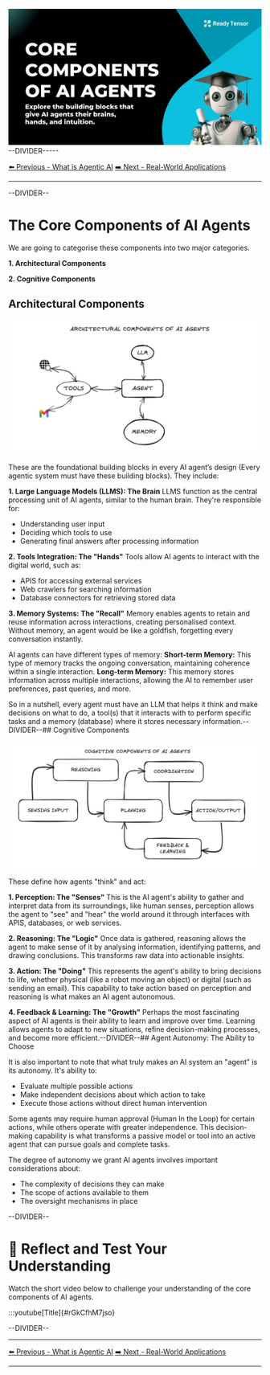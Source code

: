 ![AAIDC- Core Components - hero.webp](AAIDC-%20Core%20Components%20-%20hero.webp)--DIVIDER-----

[⬅️ Previous - What is Agentic AI](https://app.readytensor.ai/publications/g8QivAEShqgw)
[➡️ Next - Real-World Applications](https://app.readytensor.ai/publications/EbfPXrWQMeCh)

---

--DIVIDER--

# The Core Components of AI Agents

We are going to categorise these components into two major categories.

**1. Architectural Components**

**2. Cognitive Components**

## Architectural Components

![architectural-components.jpg](architectural-components.jpg)

These are the foundational building blocks in every AI agent’s design (Every agentic system must have these building blocks). They include:

**1. Large Language Models (LLMS): The Brain**
LLMS function as the central processing unit of AI agents, similar to the human brain. They're responsible for:

- Understanding user input
- Deciding which tools to use
- Generating final answers after processing information

**2. Tools Integration: The "Hands"**
Tools allow AI agents to interact with the digital world, such as:

- APIS for accessing external services
- Web crawlers for searching information
- Database connectors for retrieving stored data

**3. Memory Systems: The "Recall"**
Memory enables agents to retain and reuse information across interactions, creating personalised context. Without memory, an agent would be like a goldfish, forgetting every conversation instantly.

AI agents can have different types of memory:
**Short-term Memory:** This type of memory tracks the ongoing conversation, maintaining coherence within a single interaction.
**Long-term Memory:** This memory stores information across multiple interactions, allowing the AI to remember user preferences, past queries, and more.

So in a nutshell, every agent must have an LLM that helps it think and make decisions on what to do, a tool(s) that it interacts with to perform specific tasks and a memory (database) where it stores necessary information.--DIVIDER--## Cognitive Components

![cognitive-components.JPG](cognitive-components.JPG)

These define how agents "think" and act:

**1. Perception: The "Senses"**
This is the AI agent's ability to gather and interpret data from its surroundings, like human senses, perception allows the agent to "see" and "hear" the world around it through interfaces with APIS, databases, or web services.

**2. Reasoning: The "Logic"**
Once data is gathered, reasoning allows the agent to make sense of it by analysing information, identifying patterns, and drawing conclusions. This transforms raw data into actionable insights.

**3. Action: The "Doing"**
This represents the agent's ability to bring decisions to life, whether physical (like a robot moving an object) or digital (such as sending an email). This capability to take action based on perception and reasoning is what makes an AI agent autonomous.

**4. Feedback & Learning: The "Growth"**
Perhaps the most fascinating aspect of AI agents is their ability to learn and improve over time. Learning allows agents to adapt to new situations, refine decision-making processes, and become more efficient.--DIVIDER--## Agent Autonomy: The Ability to Choose

It is also important to note that what truly makes an AI system an "agent" is its autonomy. It's ability to:

- Evaluate multiple possible actions
- Make independent decisions about which action to take
- Execute those actions without direct human intervention

Some agents may require human approval (Human In the Loop) for certain actions, while others operate with greater independence. This decision-making capability is what transforms a passive model or tool into an active agent that can pursue goals and complete tasks.

The degree of autonomy we grant AI agents involves important considerations about:

- The complexity of decisions they can make
- The scope of actions available to them
- The oversight mechanisms in place

--DIVIDER--

# 🎥 Reflect and Test Your Understanding

Watch the short video below to challenge your understanding of the core components of AI agents.

:::youtube[Title]{#rGkCfhM7jso}

--DIVIDER--

---

[⬅️ Previous - What is Agentic AI](https://app.readytensor.ai/publications/g8QivAEShqgw)
[➡️ Next - Real-World Applications](https://app.readytensor.ai/publications/EbfPXrWQMeCh)

---
